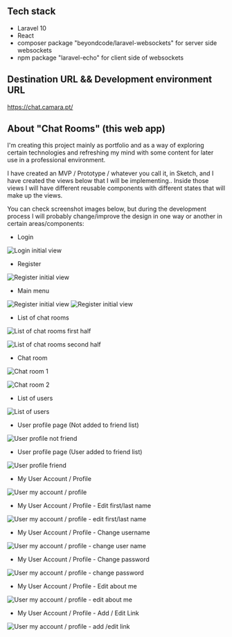 ## Tech stack

- Laravel 10
- React
- composer package "beyondcode/laravel-websockets" for server side websockets
- npm package "laravel-echo" for client side of websockets

## Destination URL && Development environment URL
https://chat.camara.pt/

## About "Chat Rooms" (this web app)

I'm creating this project mainly as portfolio and as a way of exploring certain technologies and refreshing my mind with some content for later use in a professional environment.

I have created an MVP / Prototype / whatever you call it, in Sketch,
and I have created the views below that I will be implementing..
Inside those views I will have different reusable components with different states that will make up the views.

You can check screenshot images below,
but during the development process I will probably change/improve
the design in one way or another in certain areas/components:

- Login

![Login initial view](public/MVP_DESIGN_INITIAL_IDEIA/login.png)
- Register

![Register initial view](public/MVP_DESIGN_INITIAL_IDEIA/register.png)
- Main menu

![Register initial view](public/MVP_DESIGN_INITIAL_IDEIA/main-menu-no-friends.png)
![Register initial view](public/MVP_DESIGN_INITIAL_IDEIA/main-menu-with-friends.png)
- List of chat rooms

![List of chat rooms first half](public/MVP_DESIGN_INITIAL_IDEIA/list-of-chat-rooms-1.png)

![List of chat rooms second half](public/MVP_DESIGN_INITIAL_IDEIA/list-of-chat-rooms-2.png)
- Chat room

![Chat room 1](public/MVP_DESIGN_INITIAL_IDEIA/chat-room-1.png)

![Chat room 2](public/MVP_DESIGN_INITIAL_IDEIA/chat-room-2.png)
- List of users

![List of users](public/MVP_DESIGN_INITIAL_IDEIA/list-of-users.png)
- User profile page (Not added to friend list)

![User profile not friend](public/MVP_DESIGN_INITIAL_IDEIA/user-profile-not-friend.png)
- User profile page (User added to friend list)

![User profile friend](public/MVP_DESIGN_INITIAL_IDEIA/user-profile-friend.png)
- My User Account / Profile

![User my account / profile ](public/MVP_DESIGN_INITIAL_IDEIA/my-account-profile.png)
- My User Account / Profile - Edit first/last name

![User my account / profile - edit first/last name](public/MVP_DESIGN_INITIAL_IDEIA/my-account-profile-edit-first-last-name.png)
- My User Account / Profile - Change username

![User my account / profile - change user name](public/MVP_DESIGN_INITIAL_IDEIA/my-account-profile-change-username.png)
- My User Account / Profile - Change password

![User my account / profile - change password](public/MVP_DESIGN_INITIAL_IDEIA/my-account-change-password.png)
- My User Account / Profile - Edit about me

![User my account / profile - edit about me](public/MVP_DESIGN_INITIAL_IDEIA/my-account-profile-edit-about-me.png)
- My User Account / Profile - Add / Edit Link

![User my account / profile - add /edit link](public/MVP_DESIGN_INITIAL_IDEIA/my-account-profile-add-edit-link.png)



